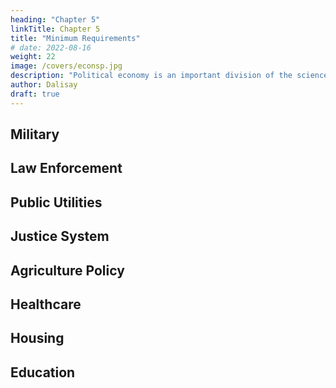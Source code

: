 ```yaml
---
heading: "Chapter 5"
linkTitle: Chapter 5
title: "Minimum Requirements"
# date: 2022-08-16
weight: 22
image: /covers/econsp.jpg
description: "Political economy is an important division of the science of government. The object of government is the happiness of men, united in society"
author: Dalisay
draft: true
---
```



## Military


## Law Enforcement


## Public Utilities


## Justice System

## Agriculture Policy 


## Healthcare 



## Housing



## Education 


